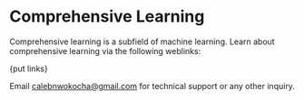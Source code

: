# Comprehensive Learning 

Comprehensive learning is a subfield of machine learning. Learn about comprehensive learning via the following weblinks:

{put links}

Email calebnwokocha@gmail.com for technical support or any other inquiry.
